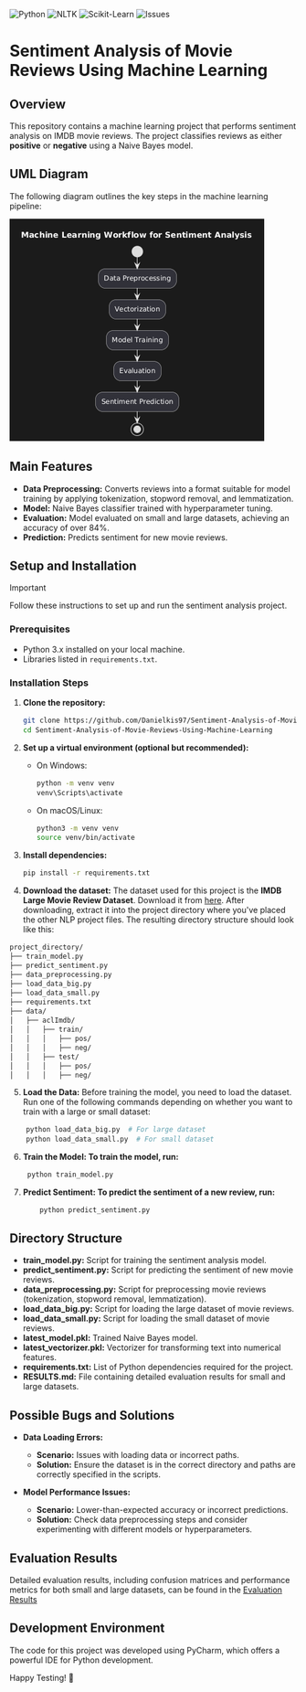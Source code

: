 ![Python](https://img.shields.io/badge/Python-v3.9-blue?logo=python)
![NLTK](https://img.shields.io/badge/NLTK-v3.6.2-yellow?logo=python)
![Scikit-Learn](https://img.shields.io/badge/Scikit--Learn-v0.24.2-orange?logo=scikit-learn)
![Issues](https://img.shields.io/github/issues/Danielkis97/Sentiment-Analysis-of-Movie-Reviews-Using-Machine-Learning)

# Sentiment Analysis of Movie Reviews Using Machine Learning

## Overview
This repository contains a machine learning project that performs sentiment analysis on IMDB movie reviews. The project classifies reviews as either **positive** or **negative** using a Naive Bayes model.

## UML Diagram
The following diagram outlines the key steps in the machine learning pipeline:

![class_diagram](https://raw.githubusercontent.com/Danielkis97/Sentiment-Analysis-of-Movie-Reviews-Using-Machine-Learning/main/NLP%20Project%20-%20UML.png)

## Main Features
- **Data Preprocessing:** Converts reviews into a format suitable for model training by applying tokenization, stopword removal, and lemmatization.
- **Model:** Naive Bayes classifier trained with hyperparameter tuning.
- **Evaluation:** Model evaluated on small and large datasets, achieving an accuracy of over 84%.
- **Prediction:** Predicts sentiment for new movie reviews.

## Setup and Installation

> [!IMPORTANT]
> Follow these instructions to set up and run the sentiment analysis project.

### Prerequisites
- Python 3.x installed on your local machine.
- Libraries listed in `requirements.txt`.

### Installation Steps

1. **Clone the repository:**
    ```sh
    git clone https://github.com/Danielkis97/Sentiment-Analysis-of-Movie-Reviews-Using-Machine-Learning.git
    cd Sentiment-Analysis-of-Movie-Reviews-Using-Machine-Learning
    ```

2. **Set up a virtual environment (optional but recommended):**

   - On Windows:
     ```sh
     python -m venv venv
     venv\Scripts\activate
     ```

   - On macOS/Linux:
     ```sh
     python3 -m venv venv
     source venv/bin/activate
     ```

3. **Install dependencies:**
    ```sh
    pip install -r requirements.txt


 4. **Download the dataset:**
   The dataset used for this project is the **IMDB Large Movie Review Dataset**. Download it from [here](https://ai.stanford.edu/~amaas/data/sentiment/). After downloading, extract it into the project directory where you've placed the other NLP project files. The resulting directory structure should look like this:

```plaintext
project_directory/
├── train_model.py
├── predict_sentiment.py
├── data_preprocessing.py
├── load_data_big.py
├── load_data_small.py
├── requirements.txt
├── data/
│   ├── aclImdb/
│   │   ├── train/
│   │   │   ├── pos/
│   │   │   ├── neg/
│   │   ├── test/
│   │   │   ├── pos/
│   │   │   ├── neg/

```

5. **Load the Data:** Before training the model, you need to load the dataset. Run one of the following commands depending on whether you want to train with a large or small dataset:

```sh
    python load_data_big.py  # For large dataset
    python load_data_small.py  # For small dataset
```

6. **Train the Model: To train the model, run:**
    ```sh
     python train_model.py
   ```
7. **Predict Sentiment: To predict the sentiment of a new review, run:**
    ```sh
        python predict_sentiment.py
   ```

## Directory Structure

- **train_model.py:** Script for training the sentiment analysis model.
- **predict_sentiment.py:** Script for predicting the sentiment of new movie reviews.
- **data_preprocessing.py:** Script for preprocessing movie reviews (tokenization, stopword removal, lemmatization).
- **load_data_big.py:** Script for loading the large dataset of movie reviews.
- **load_data_small.py:** Script for loading the small dataset of movie reviews.
- **latest_model.pkl:** Trained Naive Bayes model.
- **latest_vectorizer.pkl:** Vectorizer for transforming text into numerical features.
- **requirements.txt:** List of Python dependencies required for the project.
- **RESULTS.md:** File containing detailed evaluation results for small and large datasets.


## Possible Bugs and Solutions

- **Data Loading Errors:**
  - **Scenario:** Issues with loading data or incorrect paths.
  - **Solution:** Ensure the dataset is in the correct directory and paths are correctly specified in the scripts.

- **Model Performance Issues:**
  - **Scenario:** Lower-than-expected accuracy or incorrect predictions.
  - **Solution:** Check data preprocessing steps and consider experimenting with different models or hyperparameters.
 
## Evaluation Results
Detailed evaluation results, including confusion matrices and performance metrics for both small and large datasets, can be found in the [Evaluation Results](results.md)

## Development Environment

The code for this project was developed using PyCharm, which offers a powerful IDE for Python development.

Happy Testing! 🚀
